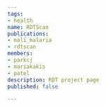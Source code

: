 ```yaml
---
tags:
- health
name: RDTScan
publications:
- mali_malaria
- rdtscan
members:
- parkcj
- mariakakis
- patel
description: RDT project page
published: false

---
```

